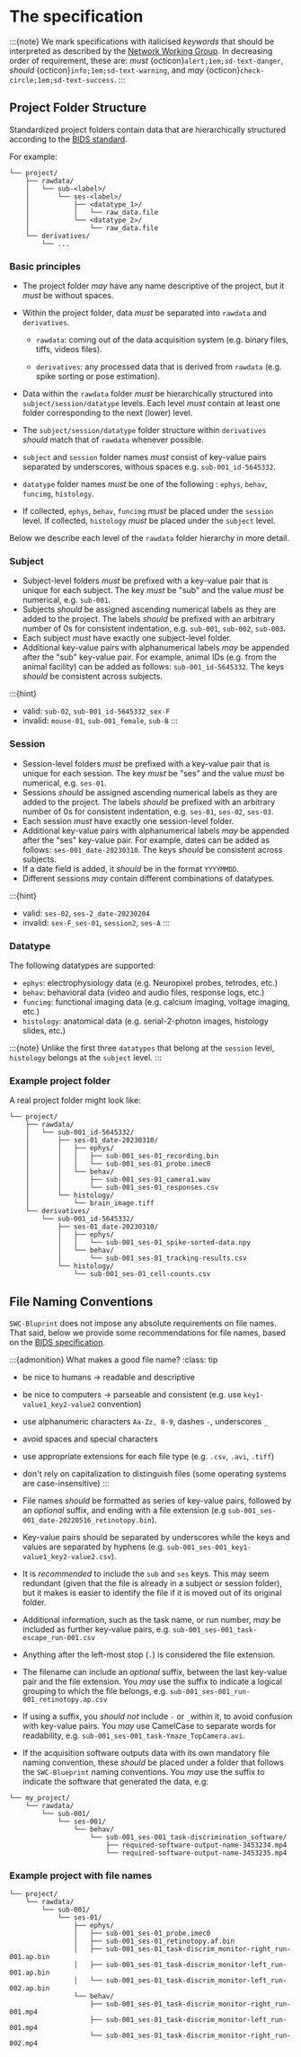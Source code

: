 # The specification

:::{note}
We mark specifications with italicised *keywords* that should be interpreted as described by the [Network Working Group](https://www.ietf.org/rfc/rfc2119.txt). In decreasing order of requirement, these are: *must* {octicon}`alert;1em;sd-text-danger`, *should* {octicon}`info;1em;sd-text-warning`, and *may* {octicon}`check-circle;1em;sd-text-success`.
:::

## Project Folder Structure 

Standardized project folders contain data that are hierarchically structured according to the [BIDS standard](https://bids-specification.readthedocs.io/en/stable/02-common-principles.html).

For example:

```
└── project/
    ├── rawdata/
    │   └── sub-<label>/
    │       └── ses-<label>/
    │           ├── <datatype_1>/
    │           │   └── raw_data.file
    │           └── <datatype_2>/
    │               └── raw_data.file  
    └── derivatives/
        └── ...
```

### Basic principles

* The project folder *may* have any name descriptive of the project, but it *must* be without spaces.

* Within the project folder, data *must* be separated into `rawdata` and `derivatives`. 

  * `rawdata`: coming out of the data acquisition system (e.g. binary files, tiffs, videos files). 

  * `derivatives`: any processed data that is derived from `rawdata` (e.g. spike sorting or pose estimation).

* Data within the `rawdata` folder *must* be hierarchically structured into `subject/session/datatype` levels. Each level *must* contain at least one folder corresponding to the next (lower) level.

* The `subject/session/datatype` folder structure within `derivatives` *should*
match that of `rawdata` whenever possible.

* `subject` and `session` folder names *must* consist of key-value pairs separated by underscores, withous spaces e.g. `sub-001_id-5645332`.

* `datatype` folder names *must* be one of the following : `ephys`, `behav`, `funcimg`, `histology`.

* If collected, `ephys`, `behav`, `funcimg` *must* be placed under the `session` level. If collected, `histology` *must* be placed under the `subject` level. 

Below we describe each level of the `rawdata` folder hierarchy in more detail.

### Subject

* Subject-level folders *must* be prefixed with a key-value pair that is unique for each subject. The key *must* be "sub" and the value *must* be numerical, e.g. `sub-001`. 
* Subjects *should* be assigned ascending numerical labels as they are added to the project. The labels *should* be prefixed with an arbitrary number of 0s for consistent indentation, e.g. `sub-001`, `sub-002`, `sub-003`.
* Each subject *must* have exactly one subject-level folder. 
* Additional key-value pairs with alphanumerical labels *may* be appended after the "sub" key-value pair. For example, animal IDs (e.g. from the animal facility) can be added as follows: `sub-001_id-5645332`. The keys *should* be consistent across subjects.

:::{hint}
* valid: `sub-02`, `sub-001_id-5645332_sex-F`
* invalid: `mouse-01`, `sub-001_female`, `sub-B`
:::

### Session

* Session-level folders *must* be prefixed with a key-value pair that is unique for each session. The key *must* be "ses" and the value *must* be numerical, e.g. `ses-01`. 
* Sessions *should* be assigned ascending numerical labels as they are added to the project. The labels *should* be prefixed with an arbitrary number of 0s for consistent indentation, e.g. `ses-01`, `ses-02`, `ses-03`.
* Each session *must* have exactly one session-level folder. 
* Additional key-value pairs with alphanumerical labels *may* be appended after the "ses" key-value pair. For example, dates can be added as follows: `ses-001_date-20230310`. The keys *should* be consistent across subjects.
* If a date field is added, it *should* be in the format `YYYYMMDD`.
* Different sessions *may* contain different combinations of datatypes.

:::{hint}
* valid: `ses-02`, `ses-2_date-20230204`
* invalid: `sex-F_ses-01`, `session2`, `ses-A`
:::

### Datatype

The following datatypes are supported:

* `ephys`: electrophysiology data (e.g. Neuropixel probes, tetrodes, etc.)
* `behav`: behavioral data (video and audio files, response logs, etc.)
* `funcimg`: functional imaging data (e.g. calcium imaging, voltage imaging, etc.)
* `histology`: anatomical data (e.g. serial-2-photon images, histology slides, etc.)

:::{note}
Unlike the first three `datatypes` that belong at the `session` level, `histology` belongs at the `subject` level.
:::

### Example project folder
A real project folder might look like:

```
└── project/
    ├── rawdata/
    │   └── sub-001_id-5645332/
    │       ├── ses-01_date-20230310/
    │       │   ├── ephys/
    │       │   │   ├── sub-001_ses-01_recording.bin
    │       │   │   └── sub-001_ses-01_probe.imec0
    │       │   └── behav/
    │       │       ├── sub-001_ses-01_camera1.wav 
    │       │       └── sub-001_ses-01_responses.csv 
    │       └── histology/
    │           └── brain_image.tiff
    └── derivatives/
        └── sub-001_id-5645332/
            ├── ses-01_date-20230310/
            │   ├── ephys/
            │   │   └── sub-001_ses-01_spike-sorted-data.npy
            │   └── behav/
            │       └── sub-001_ses-01_tracking-results.csv
            └── histology/
                └── sub-001_ses-01_cell-counts.csv
```

## File Naming Conventions

`SWC-Bluprint` does not impose any absolute requirements on file names. That said, below we provide some recommendations for file names, based on the [BIDS specification](https://bids-specification.readthedocs.io/en/stable/02-common-principles.html#filenames).

:::{admonition} What makes a good file name?
:class: tip
* be nice to humans -> readable and descriptive
* be nice to computers -> parseable and consistent (e.g. use `key1-value1_key2-value2` convention)
* use alphanumeric characters `Aa-Zz, 0-9`, dashes `-`, underscores `_`
* avoid spaces and special characters
* use appropriate extensions for each file type (e.g. `.csv`, `.avi`, `.tiff`)
* don't rely on capitalization to distinguish files (some operating systems are case-insensitive)
:::

* File names *should* be formatted as series of key-value pairs, followed by an *optional* suffix, and ending with a file extension (e.g `sub-001_ses-001_date-20220516_retinotopy.bin`). 

* Key-value pairs should be separated by underscores while the keys and values are
separated by hyphens (e.g. `sub-001_ses-001_key1-value1_key2-value2.csv`).
* It is *recommended* to include the `sub` and `ses` keys. This may seem redundant (given that the file is already in a subject or session folder), but it makes is easier to identify the file if it is moved out of its original folder.
* Additional information, such as the task name, or run number, *may* be included as further key-value pairs, e.g. `sub-001_ses-001_task-escape_run-001.csv`
* Anything after the left-most stop (`.`) is considered the file extension.
* The filename can include an *optional* suffix, between the last key-value pair and the file extension. You *may* use the suffix to indicate a logical grouping to which the file belongs, e.g. `sub-001_ses-001_run-001_retinotopy.ap.csv`
* If using a suffix, you *should not* include `-` or `_`within it, to avoid confusion with key-value pairs. You *may* use CamelCase to separate words for readability, e.g. `sub-001_ses-001_task-Ymaze_TopCamera.avi`.
* If the acquisition software outputs data with its own mandatory file naming convention, these *should* be placed under a folder that follows the `SWC-Blueprint` naming conventions. You *may* use the suffix to indicate the software that generated the data, e.g:

```
└── my_project/
    └── rawdata/
        └── sub-001/
            └── ses-001/
                └── behav/
                    └── sub-001_ses-001_task-discrimination_software/
                        ├── required-software-output-name-3453234.mp4
                        └── required-software-output-name-3453235.mp4
```


### Example project with file names
```
└── project/
    └── rawdata/
        └── sub-001/
            └── ses-01/
                ├── ephys/
                │   ├── sub-001_ses-01_probe.imec0
                │   ├── sub-001_ses-01_retinotopy.af.bin
                │   ├── sub-001_ses-01_task-discrim_monitor-right_run-001.ap.bin
                │   ├── sub-001_ses-01_task-discrim_monitor-left_run-001.ap.bin
                │   └── sub-001_ses-01_task-discrim_monitor-left_run-002.ap.bin
                └── behav/
                    ├── sub-001_ses-01_task-discrim_monitor-right_run-001.mp4
                    ├── sub-001_ses-01_task-discrim_monitor-left_run-001.mp4
                    └── sub-001_ses-01_task-discrim_monitor-right_run-002.mp4
```

